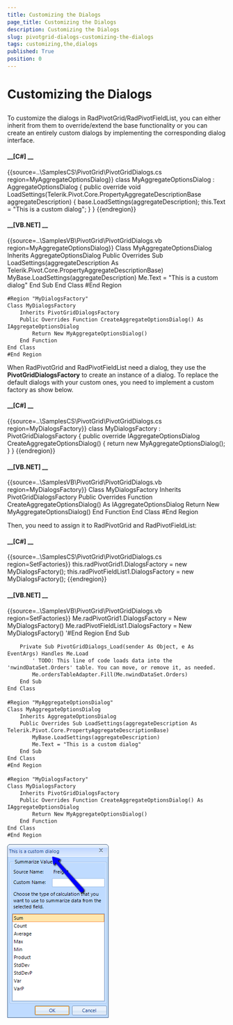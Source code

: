 ```yaml
---
title: Customizing the Dialogs
page_title: Customizing the Dialogs
description: Customizing the Dialogs
slug: pivotgrid-dialogs-customizing-the-dialogs
tags: customizing,the,dialogs
published: True
position: 0
---
```


# Customizing the Dialogs



## 

To customize the dialogs in RadPivotGrid/RadPivotFieldList, you can either inherit from them to override/extend
          the base functionality or you can create an entirely custom dialogs by implementing the corresponding dialog interface.
        

#### __[C#] __

{{source=..\SamplesCS\PivotGrid\PivotGridDialogs.cs region=MyAggregateOptionsDialog}}
	    class MyAggregateOptionsDialog : AggregateOptionsDialog
	    {
	        public override void LoadSettings(Telerik.Pivot.Core.PropertyAggregateDescriptionBase aggregateDescription)
	        {
	            base.LoadSettings(aggregateDescription);
	            this.Text = "This is a custom dialog";
	        }
	    }
	{{endregion}}



#### __[VB.NET] __

{{source=..\SamplesVB\PivotGrid\PivotGridDialogs.vb region=MyAggregateOptionsDialog}}
	Class MyAggregateOptionsDialog
	    Inherits AggregateOptionsDialog
	    Public Overrides Sub LoadSettings(aggregateDescription As Telerik.Pivot.Core.PropertyAggregateDescriptionBase)
	        MyBase.LoadSettings(aggregateDescription)
	        Me.Text = "This is a custom dialog"
	    End Sub
	End Class
	#End Region
	
	#Region "MyDialogsFactory"
	Class MyDialogsFactory
	    Inherits PivotGridDialogsFactory
	    Public Overrides Function CreateAggregateOptionsDialog() As IAggregateOptionsDialog
	        Return New MyAggregateOptionsDialog()
	    End Function
	End Class
	#End Region



When RadPivotGrid and RadPivotFieldList need a dialog, they use the __PivotGridDialogsFactory__ to
          create an instance of a dialog. To replace the default dialogs with your custom ones, you need to implement a
          custom factory as show below.
        

#### __[C#] __

{{source=..\SamplesCS\PivotGrid\PivotGridDialogs.cs region=MyDialogsFactory}}
	    class MyDialogsFactory : PivotGridDialogsFactory
	    {
	        public override IAggregateOptionsDialog CreateAggregateOptionsDialog()
	        {
	            return new MyAggregateOptionsDialog();
	        }
	    }
	{{endregion}}



#### __[VB.NET] __

{{source=..\SamplesVB\PivotGrid\PivotGridDialogs.vb region=MyDialogsFactory}}
	Class MyDialogsFactory
	    Inherits PivotGridDialogsFactory
	    Public Overrides Function CreateAggregateOptionsDialog() As IAggregateOptionsDialog
	        Return New MyAggregateOptionsDialog()
	    End Function
	End Class
	#End Region



Then, you need to assign it to RadPivotGrid and RadPivotFieldList:

#### __[C#] __

{{source=..\SamplesCS\PivotGrid\PivotGridDialogs.cs region=SetFactories}}
	            this.radPivotGrid1.DialogsFactory = new MyDialogsFactory();
	            this.radPivotFieldList1.DialogsFactory = new MyDialogsFactory();
	{{endregion}}



#### __[VB.NET] __

{{source=..\SamplesVB\PivotGrid\PivotGridDialogs.vb region=SetFactories}}
	        Me.radPivotGrid1.DialogsFactory = New MyDialogsFactory()
	        Me.radPivotFieldList1.DialogsFactory = New MyDialogsFactory()
	        '#End Region
	    End Sub
	
	    Private Sub PivotGridDialogs_Load(sender As Object, e As EventArgs) Handles Me.Load
	        ' TODO: This line of code loads data into the 'nwindDataSet.Orders' table. You can move, or remove it, as needed.
	        Me.ordersTableAdapter.Fill(Me.nwindDataSet.Orders)
	    End Sub
	End Class
	
	#Region "MyAggregateOptionsDialog"
	Class MyAggregateOptionsDialog
	    Inherits AggregateOptionsDialog
	    Public Overrides Sub LoadSettings(aggregateDescription As Telerik.Pivot.Core.PropertyAggregateDescriptionBase)
	        MyBase.LoadSettings(aggregateDescription)
	        Me.Text = "This is a custom dialog"
	    End Sub
	End Class
	#End Region
	
	#Region "MyDialogsFactory"
	Class MyDialogsFactory
	    Inherits PivotGridDialogsFactory
	    Public Overrides Function CreateAggregateOptionsDialog() As IAggregateOptionsDialog
	        Return New MyAggregateOptionsDialog()
	    End Function
	End Class
	#End Region

![pivotgrid-dialogs-customizing-the-dialogs 001](images/pivotgrid-dialogs-customizing-the-dialogs001.png)
